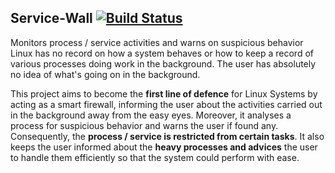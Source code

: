 ## Service-Wall [![Build Status](https://travis-ci.com/Harkishen-Singh/Service-Wall.svg?branch=master)](https://travis-ci.com/Harkishen-Singh/Service-Wall)
Monitors process / service activities and warns on suspicious behavior
Linux has no record on how a system behaves or how to keep a record of various processes doing work in the background. 
The user has absolutely no idea of what's going on in the background.

This project aims to become the **first line of defence** for Linux Systems by acting as a smart firewall, informing the user about the activities carried out in the background away
from the easy eyes. Moreover, it analyses a process for suspicious behavior and warns the user if found any. Consequently, the 
**process / service is restricted from certain tasks**. It also keeps the user informed about the **heavy processes and advices** the user
to handle them efficiently so that the system could perform with ease.
